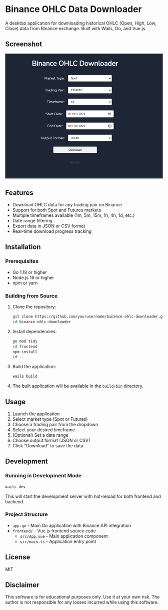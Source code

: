 # Binance OHLC Data Downloader

A desktop application for downloading historical OHLC (Open, High, Low, Close) data from Binance exchange. Built with Wails, Go, and Vue.js.

## Screenshot

![Binance OHLC Downloader Screenshot](./.github/images/screenshot.png)

## Features

- Download OHLC data for any trading pair on Binance
- Support for both Spot and Futures markets
- Multiple timeframes available (1m, 5m, 15m, 1h, 4h, 1d, etc.)
- Date range filtering
- Export data in JSON or CSV format
- Real-time download progress tracking

## Installation

### Prerequisites

- Go 1.18 or higher
- Node.js 16 or higher
- npm or yarn

### Building from Source

1. Clone the repository:
   ```bash
   git clone https://github.com/yourusername/binance-ohlc-downloader.git
   cd binance-ohlc-downloader
   ```

2. Install dependencies:
   ```bash
   go mod tidy
   cd frontend
   npm install
   cd ..
   ```

3. Build the application:
   ```bash
   wails build
   ```

4. The built application will be available in the `build/bin` directory.

## Usage

1. Launch the application
2. Select market type (Spot or Futures)
3. Choose a trading pair from the dropdown
4. Select your desired timeframe
5. (Optional) Set a date range
6. Choose output format (JSON or CSV)
7. Click "Download" to save the data

## Development

### Running in Development Mode

```bash
wails dev
```

This will start the development server with hot-reload for both frontend and backend.

### Project Structure

- `app.go` - Main Go application with Binance API integration
- `frontend/` - Vue.js frontend source code
  - `src/App.vue` - Main application component
  - `src/main.ts` - Application entry point

## License

MIT

## Disclaimer

This software is for educational purposes only. Use it at your own risk. The author is not responsible for any losses incurred while using this software.
